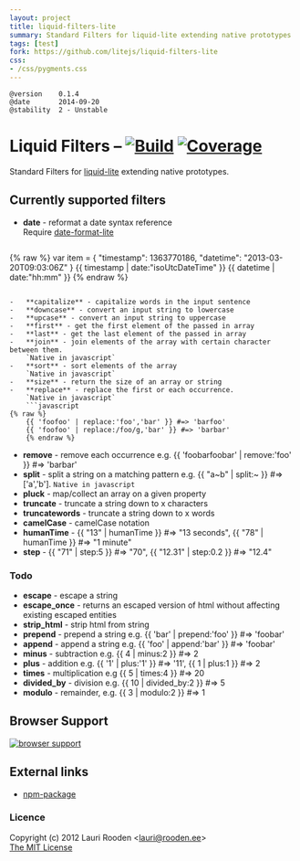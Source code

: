 ```yaml
---
layout: project
title: liquid-filters-lite
summary: Standard Filters for liquid-lite extending native prototypes
tags: [test]
fork: https://github.com/litejs/liquid-filters-lite
css:
- /css/pygments.css
---
```

[1]: https://secure.travis-ci.org/litejs/liquid-filters-lite.png
[2]: https://travis-ci.org/litejs/liquid-filters-lite
[3]: https://coveralls.io/repos/litejs/liquid-filters-lite/badge.png
[4]: https://coveralls.io/r/litejs/liquid-filters-lite
[7]: https://ci.testling.com/litejs/liquid-filters-lite.png
[8]: https://ci.testling.com/litejs/liquid-filters-lite

[date-format-lite]: http://www.litejs.com/date-format-lite/
[liquid-lite]: http://www.litejs.com/liquid-lite/
[npm-package]: https://npmjs.org/package/liquid-filters-lite



    @version    0.1.4
    @date       2014-09-20
    @stability  2 - Unstable




Liquid Filters &ndash; [![Build][1]][2] [![Coverage][3]][4]
==============

Standard Filters for [liquid-lite][] extending native prototypes.


Currently supported filters
---------------------------

- **date** - reformat a date syntax reference  
    Require [date-format-lite][]
    ```javascript
{% raw %}
    var item = { "timestamp": 1363770186, "datetime": "2013-03-20T09:03:06Z" }
    {{ timestamp | date:"isoUtcDateTime" }}
    {{ datetime | date:"hh:mm" }}
    {% endraw %}
```

-   **capitalize** - capitalize words in the input sentence
-   **downcase** - convert an input string to lowercase
-   **upcase** - convert an input string to uppercase
-   **first** - get the first element of the passed in array
-   **last** - get the last element of the passed in array
-   **join** - join elements of the array with certain character between them.
    `Native in javascript`
-   **sort** - sort elements of the array
    `Native in javascript`
-   **size** - return the size of an array or string
-   **replace** - replace the first or each occurrence. 
    `Native in javascript`
    ```javascript
{% raw %}
    {{ 'foofoo' | replace:'foo','bar' }} #=> 'barfoo'
    {{ 'foofoo' | replace:/foo/g,'bar' }} #=> 'barbar'
    {% endraw %}
```
-   **remove** - remove each occurrence e.g. {{ 'foobarfoobar' | remove:'foo' }} #=> 'barbar'
-   **split** - split a string on a matching pattern e.g. {{ "a~b" | split:~ }} #=> ['a','b'].
    `Native in javascript`
-   **pluck** - map/collect an array on a given property
-   **truncate** - truncate a string down to x characters
-   **truncatewords** - truncate a string down to x words
-   **camelCase** - camelCase notation
-   **humanTime** - {{ "13" | humanTime }} #=> "13 seconds", {{ "78" | humanTime }} #=> "1 minute"
-   **step** - {{ "71" | step:5 }} #=> "70", {{ "12.31" | step:0.2 }} #=> "12.4"



### Todo

- **escape** - escape a string
- **escape_once** - returns an escaped version of html without affecting existing escaped entities
- **strip_html** - strip html from string
- **prepend** - prepend a string e.g. {{ 'bar' | prepend:'foo' }} #=> 'foobar'
- **append** - append a string e.g. {{ 'foo' | append:'bar' }} #=> 'foobar'
- **minus** - subtraction e.g. {{ 4 | minus:2 }} #=> 2
- **plus** - addition e.g. {{ '1' | plus:'1' }} #=> '11', {{ 1 | plus:1 }} #=> 2
- **times** - multiplication e.g {{ 5 | times:4 }} #=> 20
- **divided_by** - division e.g. {{ 10 | divided_by:2 }} #=> 5
- **modulo** - remainder, e.g. {{ 3 | modulo:2 }} #=> 1


Browser Support
---------------

[![browser support][7]][8]


External links
--------------

-   [npm-package][]


### Licence

Copyright (c) 2012 Lauri Rooden &lt;lauri@rooden.ee&gt;  
[The MIT License](http://lauri.rooden.ee/mit-license.txt)


